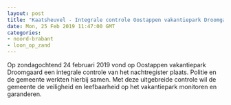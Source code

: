 ```yaml
---
layout: post
title: "Kaatsheuvel - Integrale controle Oostappen vakantiepark Droomgaard"
date: Mon, 25 Feb 2019 11:47:00 GMT
categories: 
- noord-brabant 
- loon_op_zand 
---
```


Op zondagochtend 24 februari 2019 vond op Oostappen vakantiepark Droomgaard een integrale controle van het nachtregister plaats. Politie en de gemeente werkten hierbij samen. Met deze uitgebreide controle wil de gemeente de veiligheid en leefbaarheid op het vakantiepark monitoren en garanderen.
